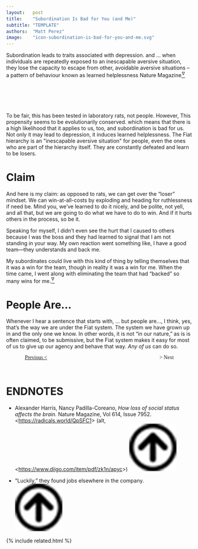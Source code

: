 ```yaml
---
layout:   post
title:    "Subordination Is Bad for You (and Me)"
subtitle: "TEMPLATE"
authors:  "Matt Perez"
image:    "icon-subordination-is-bad-for-you-and-me.svg"
---
```


<div style="display:none;">
 <p><span class="_quotespan">Subordination leads to traits associated with depression.</span></p>
</div>

 <div class="_citation">
   <span class="_quotespan">Subordination leads to traits associated with depression.</span>
   and
   <span class="_quotespan">&hellip; when individuals are repeatedly exposed to an inescapable aversive situation, they lose the capacity to escape from other, avoidable aversive situations &ndash; a pattern of behaviour known as learned helplessness</span>
   <span id="_signature">Nature Magazine<a href="#en01"><sup id="bm01">&hairsp;&nabla;&hairsp;</sup></a></span>
 </div>

<h1>&nbsp;</h1>
 <p>To be fair, this has been tested in laboratory rats, not people. However, <span class="_quotespan">This propensity seems to be evolutionarily conserved.</span> which means that there is a high likelihood that it applies to us, too, and subordination is bad for us. Not only it may lead to depression, it induces learned helplessness. The <span class="_paradigm">Fiat</span> hierarchy is an "inescapable aversive situation" for people, even the ones who are part of the hierarchy itself. They are constantly defeated and learn to be losers.</p>

<h1>Claim</h1>
 <p>And here is my claim: as opposed to rats, we can get over the &ldquo;loser&rdquo; mindset. We can win-at-all-costs by exploding and heading for ruthlessness if need be. Mind you, we&rsquo;ve learned to do it nicely, and be polite, not yell, and all that, but we are going to do what we have to do to win. And if it hurts others in the process, so be it.</p>
 <p>Speaking for myself, I didn&rsquo;t even see the hurt that I caused to others because I was the boss and they had learned to signal that <span class="_quotespan">I am not standing in your way.</span> My own reaction went something like, <span class="_quotespan">I have a good team&mdash;they understands and back me.</span></p>
 <p>My subordinates could live with this kind of thing by telling themselves that it was a win for the team, though in reality it was a win for me. When the time came, I went along with eliminating the team that had &ldquo;backed&rdquo; so many wins for me.<a href="#en02"><sup id="bm02">&hairsp;&nabla;&hairsp;</sup></a></p>

<h1>People Are&hellip;</h1>
 <p>Whenever I hear a sentence that starts with, <span class="_quotespan">&hellip; but people are&hellip;,</span> I think, <span class="_quotespan">yes, that&rsquo;s the way we are <span id="_bolder">under the <span class="_paradigm">Fiat</span></span> system.</span> The system we have grown up in and the only one we know. In other words, it is not &ldquo;in our nature,&rdquo; as is is often claimed, to be submissive, but the <span class="_paradig">Fiat</span> system makes it easy for most of us to give up our agency and behave that way. <em>Any of us</em> can do so.</p>

<div style="margin-bottom:1in; width:80%; padding:0 10%; font-family: American Typewriter, serif; ">
 <span style="float:left;  "><a href="https://radicalcompanies.com/2023/02/25/urban-radical-one-more-time">Previous &lt;</a></span>
 <span style="float:right; ">                                                                                      &gt; Next</span>
</div>

<h1 class="_section">ENDNOTES</h1>
 <ul>
  <li id="en01">
   <p class="_list-item">
    Alexander Harris, Nancy Padilla-Coreano,
    <em>How loss of social status affects the brain.</em>
    Nature Magazine, Vol 614, Issue 7952.
    &lt;<a href="https://radicals.world/QpSFC1" target="_blank">https://radicals.world/QpSFC1</a>&gt; (alt, &lt;<a href="https://www.diigo.com/item/pdf/zk1n/apyc" target="_blank">https://www.diigo.com/item/pdf/zk1n/apyc</a>&gt;)
    <a class="_uparrow" href="#bm01"><img src="/assets/img/arrow-up-icon.png"></a>
   </p>
  </li>
  <li id="en02">
   <p class="_list-item">
    &ldquo;Luckily,&rdquo; they found jobs elsewhere in the company.
    <a class="_uparrow" href="#bm02"><img src="/assets/img/arrow-up-icon.png"></a>
   </p>
  </li>
 </ul>

{% include related.html %}